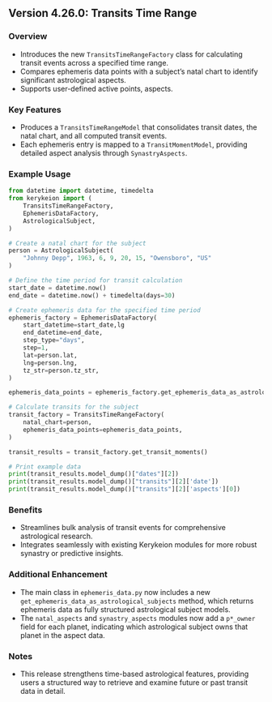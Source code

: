 ## Version 4.26.0: Transits Time Range

### Overview
- Introduces the new `TransitsTimeRangeFactory` class for calculating transit events across a specified time range.
- Compares ephemeris data points with a subject’s natal chart to identify significant astrological aspects.
- Supports user-defined active points, aspects.

### Key Features
- Produces a `TransitsTimeRangeModel` that consolidates transit dates, the natal chart, and all computed transit events.
- Each ephemeris entry is mapped to a `TransitMomentModel`, providing detailed aspect analysis through `SynastryAspects`.

### Example Usage
```python
from datetime import datetime, timedelta
from kerykeion import (
    TransitsTimeRangeFactory,
    EphemerisDataFactory,
    AstrologicalSubject,
)

# Create a natal chart for the subject
person = AstrologicalSubject(
    "Johnny Depp", 1963, 6, 9, 20, 15, "Owensboro", "US"
)

# Define the time period for transit calculation
start_date = datetime.now()
end_date = datetime.now() + timedelta(days=30)

# Create ephemeris data for the specified time period
ephemeris_factory = EphemerisDataFactory(
    start_datetime=start_date,lg
    end_datetime=end_date,
    step_type="days",
    step=1,
    lat=person.lat,
    lng=person.lng,
    tz_str=person.tz_str,
)

ephemeris_data_points = ephemeris_factory.get_ephemeris_data_as_astrological_subjects()

# Calculate transits for the subject
transit_factory = TransitsTimeRangeFactory(
    natal_chart=person,
    ephemeris_data_points=ephemeris_data_points,
)

transit_results = transit_factory.get_transit_moments()

# Print example data
print(transit_results.model_dump()["dates"][2])
print(transit_results.model_dump()["transits"][2]['date'])
print(transit_results.model_dump()["transits"][2]['aspects'][0])
```

### Benefits
- Streamlines bulk analysis of transit events for comprehensive astrological research.
- Integrates seamlessly with existing Kerykeion modules for more robust synastry or predictive insights.

### Additional Enhancement
- The main class in `ephemeris_data.py` now includes a new `get_ephemeris_data_as_astrological_subjects` method, which returns ephemeris data as fully structured astrological subject models.
- The `natal_aspects` and `synastry_aspects` modules now add a `p*_owner` field for each planet, indicating which astrological subject owns that planet in the aspect data.

### Notes
- This release strengthens time-based astrological features, providing users a structured way to retrieve and examine future or past transit data in detail.
